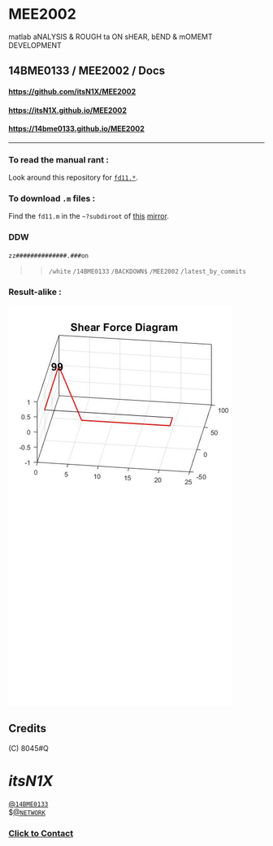 # MEE2002
matlab aNALYSIS &amp; ROUGH ta ON sHEAR, bEND &amp; mOMEMT DEVELOPMENT

## 14BME0133 / MEE2002 / Docs

#### <https://github.com/itsN1X/MEE2002>
#### <https://itsN1X.github.io/MEE2002>
#### <https://14bme0133.github.io/MEE2002>

---


### To read the manual rant :
Look around this repository for [`fd11.*`](fd11.md).
### To download `.m` files :
Find the `fd11.m` in the `~?subdiroot` of [this](https://github.com/itsN1X/MEE2002) [mirror](https://github.com/14bme0133/MEE2002).

### DDW
`zz##############.###on`
>> `/white`
>> `/14BME0133`
>> `/BACKDOWN$`
>> `/MEE2002`
>> `/latest_by_commits`

### Result-alike :
![](fd11_sheardia.jpg)
## Credits
(C) 8045#Q
# *itsN1X*  
[@`14BME0133`](https://14BME0133.GITHUB.IO)    
$[@`NETWORK`](https://ITSN1X.GITHUB.IO)    

### [Click to Contact](mailto:nikhil.pandita2014@vit.ac.in)
